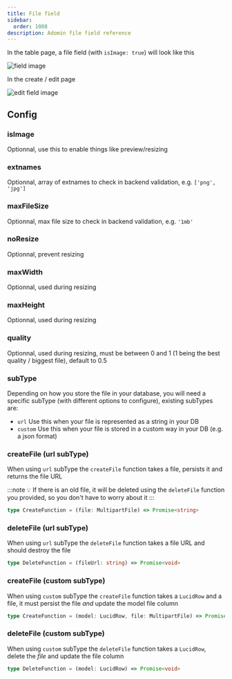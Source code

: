 ```yaml
---
title: File field
sidebar:
  order: 1008
description: Adomin file field reference
---
```


In the table page, a file field (with `isImage: true`) will look like this

![field image](~/assets/images/reference/models/file/table_file.png)

In the create / edit page

![edit field image](~/assets/images/reference/models/file/file.png)

## Config

### isImage

Optionnal, use this to enable things like preview/resizing

### extnames

Optionnal, array of extnames to check in backend validation, e.g. `['png', 'jpg']`

### maxFileSize

Optionnal, max file size to check in backend validation, e.g. `'1mb'`

### noResize

Optionnal, prevent resizing

### maxWidth

Optionnal, used during resizing

### maxHeight

Optionnal, used during resizing

### quality

Optionnal, used during resizing, must be between 0 and 1 (1 being the best quality / biggest file), default to 0.5

### subType

Depending on how you store the file in your database, you will need a specific subType (with different options to configure), existing subTypes are:

- `url` Use this when your file is represented as a string in your DB
- `custom` Use this when your file is stored in a custom way in your DB (e.g. a json format)

### createFile (url subType)

When using `url` subType the `createFile` function takes a file, persists it and returns the file URL

:::note
💡 If there is an old file, it will be deleted using the `deleteFile` function you provided, so you don't have to worry about it
:::

```ts
type CreateFunction = (file: MultipartFile) => Promise<string>
```

### deleteFile (url subType)

When using `url` subType the `deleteFile` function takes a file URL and should destroy the file
```ts
type DeleteFunction = (fileUrl: string) => Promise<void>
```

### createFile (custom subType)

When using `custom` subType the `createFile` function takes a `LucidRow` and a file, it must persist the file *and* update the model file column
```ts
type CreateFunction = (model: LucidRow, file: MultipartFile) => Promise<void>
```

### deleteFile (custom subType)

When using `custom` subType the `deleteFile` function takes a `LucidRow`, delete the *file* and update the file column
```ts
type DeleteFunction = (model: LucidRow) => Promise<void>
```
